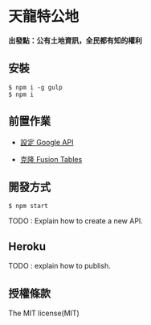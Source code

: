 # 天龍特公地

**出發點：公有土地資訊，全民都有知的權利**

## 安裝

```shell
$ npm i -g gulp
$ npm i
```

## 前置作業

+ [設定 Google API](https://github.com/dz1984/taipei-pop/wiki/設定-Google-APIs)

+ [克隆 Fusion Tables](https://github.com/dz1984/taipei-pop/wiki/克隆-Fusion-Tables)


## 開發方式

```shell
$ npm start
```

TODO : Explain how to create a new API.

## Heroku

TODO : explain how to publish.

## 授權條款

The MIT license(MIT)
